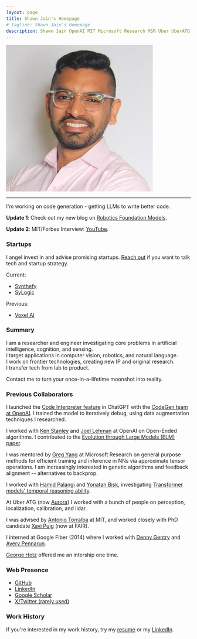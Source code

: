 ```yaml
---
layout: page
title: Shawn Jain's Homepage
# tagline: Shawn Jain's Homepage
description: Shawn Jain OpenAI MIT Microsoft Research MSR Uber UberATG ATG Torralba CSAIL Optimus Optimus Ride Spot Trading Google Fiber
---
```


![Shawn](assets/profilepic.jpeg )

---

I'm working on code generation - getting LLMs to write better code.

**Update 1**:
Check out my new blog on [Robotics Foundation Models](pages/blog-rfms.html).

**Update 2**:
MIT/Forbes Interview: [YouTube](https://www.youtube.com/watch?v=nfke20x0uM0).

### Startups
I angel invest in and advise promising startups. [Reach out](pages/about.html) if you want to talk tech and startup strategy.

Current:
- [Synthefy](https://www.synthefy.com/)
- [SyLogic](https://www.sylogic.co/)

Previous:
- [Voxel AI](https://www.voxelai.com/)

### Summary
<!-- Travel to exotic lands on my company's private plane. Close deals on groundbreaking technologies. Be interesting to even the smartest people. -->

I am a researcher and engineer investigating core problems in artificial intelligence, cognition, and sensing.
<br>
I target applications in computer vision, robotics, and natural language.
<br>
I work on frontier technologies, creating new IP and original research.
<br>
I transfer tech from lab to product.

Contact me to turn your once-in-a-lifetime moonshot into reality.

### Previous Collaborators

I launched the [Code Interpreter feature](https://x.com/OpenAI/status/1677015057316872192) in ChatGPT with the [CodeGen team at OpenAI](https://x.com/mattwiethoff/status/1678962867104776192). I trained the model to iteratively debug, using data augmentation techniques I researched.

I worked with [Ken Stanley](https://en.wikipedia.org/wiki/Kenneth_Stanley) and [Joel Lehman](http://joellehman.com/) at OpenAI on Open-Ended algorithms. I contributed to the [Evolution through Large Models (ELM) paper](https://arxiv.org/abs/2206.08896).

I was mentored by [Greg Yang](https://github.com/thegregyang) at Microsoft Research on general purpose methods for efficient training and inference in NNs via approximate tensor operations. I am increasingly interested in genetic algorithms and feedback alignment -- alternatives to backprop.

I worked with [Hamid Palangi](https://www.microsoft.com/en-us/research/people/hpalangi/) and [Yonatan Bisk](https://yonatanbisk.com/), investigating [Transformer models' temporal reasoning ability](pages/blog-transformers-poster.html).

At Uber ATG (now [Aurora](https://aurora.tech/)) I worked with a bunch of people on perception, localization, calibration, and lidar.

I was advised by [Antonio Torralba](https://groups.csail.mit.edu/vision/torralbalab/) at MIT, and worked closely with PhD candidate [Xavi Puig](https://www.xavierpuigf.com/) (now at FAIR).

I interned at Google Fiber (2014) where I worked with [Denny Gentry](https://codingrelic.geekhold.com/) and [Avery Pennarun](https://apenwarr.ca/log/).

[George Hotz](https://en.wikipedia.org/wiki/George_Hotz) offered me an intership one time.

### Web Presence
- [GitHub](https://github.com/darkmatter08)
- [LinkedIn](https://www.linkedin.com/in/shawnjain08/)
- [Google Scholar](https://scholar.google.com/citations?user=Q-y7Yn4AAAAJ&hl=en)
- [X/Twitter (rarely used)](https://twitter.com/shawnjain08)

### Work History
If you're interested in my work history, try my [resume](/assets/resume.pdf) or my [LinkedIn](https://www.linkedin.com/in/shawnjain08/).
